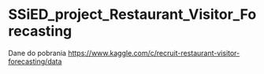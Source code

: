 # SSiED_project_Restaurant_Visitor_Forecasting

Dane do pobrania
https://www.kaggle.com/c/recruit-restaurant-visitor-forecasting/data
